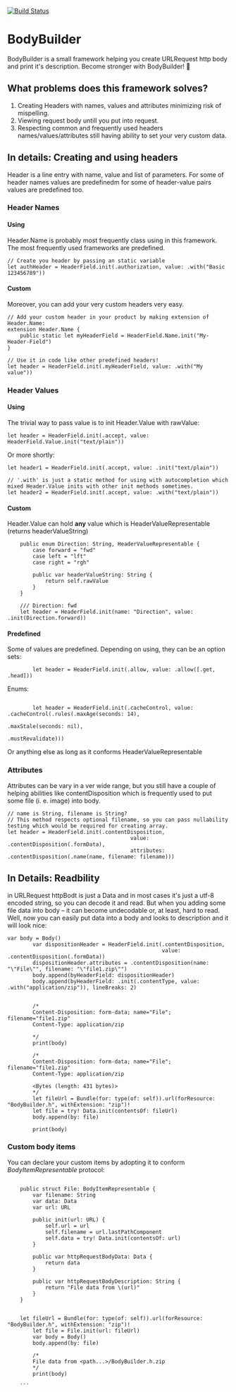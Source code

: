 [![Build Status](https://travis-ci.org/Vladlex/BodyBuilder.svg?branch=master)](https://travis-ci.org/Vladlex/BodyBuilder)


# BodyBuilder

BodyBuilder is a small framework helping you create URLRequest http body and print it's description.
Become stronger with BodyBuilder! 💪

## What problems does this framework solves?

1. Creating Headers with names, values and attributes minimizing risk of mispelling.
2. Viewing request body untill you put into request.
3. Respecting common and frequently used headers names/values/attributes still having ability to set your very custom data. 

## In details: Creating and using headers

Header is a line entry with name, value and list of parameters. For some of header names values are predefinedm for some of header-value pairs values are predefined too.

### Header Names

#### Using
Header.Name is probably most frequently class using in this framework. 
The most frequently used frameworks are predefined. 

```
// Create you header by passing an static variable
let authHeader = HeaderField.init(.authorization, value: .with("Basic 123456789"))
```
#### Custom
Moreover, you can add your very custom headers very easy.
```
// Add your custom header in your product by making extension of Header.Name:
extension Header.Name {
    public static let myHeaderField = HeaderField.Name.init("My-Header-Field")
}

// Use it in code like other predefined headers!
let header = HeaderField.init(.myHeaderField, value: .with("My value"))
```

### Header Values

#### Using
The trivial way to pass value is to init Header.Value with rawValue:
```
let header = HeaderField.init(.accept, value: HeaderField.Value.init("text/plain"))
```

Or more shortly:
```
let header1 = HeaderField.init(.accept, value: .init("text/plain"))

// '.with' is just a static method for using with autocompletion which mixed Header.Value inits with other init methods sometimes.
let header2 = HeaderField.init(.accept, value: .with("text/plain"))

```

#### Custom
Header.Value can hold **any** value which is HeaderValueRepresentable (returns headerValueString)

```
    public enum Direction: String, HeaderValueRepresentable {
        case forward = "fwd"
        case left = "lft"
        case right = "rgh"
        
        public var headerValueString: String {
            return self.rawValue
        }
    }
    
    /// Direction: fwd
    let header = HeaderField.init(name: "Direction", value: .init(Direction.forward))
```

#### Predefined

Some of values are predefined. Depending on using, they can be an option sets:
```
        let header = HeaderField.init(.allow, value: .allow([.get, .head]))
```

Enums:
```

        let header = HeaderField.init(.cacheControl, value: .cacheControl(.rules(.maxAge(seconds: 14),
                                                                                 .maxStale(seconds: nil),
                                                                                 .mustRevalidate)))
```

Or anything else as long as it conforms HeaderValueRepresentable

### Attributes
Attributes can be vary in a ver wide range, but you still have a couple of helping abilities like contentDisposition which is frequently used to put some file (i. e. image) into body.

```
// name is String, filename is String?
// This method respects optional filename, so you can pass nullability testing which would be required for creating array.
let header = HeaderField.init(.contentDisposition,
                                       value: .contentDisposition(.formData),
                                       attributes: .contentDisposition(.name(name, filename: filename)))
```


## In Details: Readbility

in URLRequest httpBodt is just a Data and in most cases it's just a utf-8 encoded string, so you can decode it and read.
But when you adding some file data into body – it can become undecodable or, at least, hard to read.
Well, now you can easily put data into a body and looks to description and it will look nice:

```
var body = Body()
        var dispositionHeader = HeaderField.init(.contentDisposition,
                                                 value: .contentDisposition(.formData))
        dispositionHeader.attributes = .contentDisposition(name: "\"File\"", filename: "\"file1.zip\"")
        body.append(byHeaderField: dispositionHeader)
        body.append(byHeaderField: .init(.contentType, value: .with("application/zip")), lineBreaks: 2)
        
        
        /*
        Content-Disposition: form-data; name="File"; filename="file1.zip"
        Content-Type: application/zip

        */
        print(body)
        
        /*
        Content-Disposition: form-data; name="File"; filename="file1.zip"
        Content-Type: application/zip

        <Bytes (length: 431 bytes)>
        */
        let fileUrl = Bundle(for: type(of: self)).url(forResource: "BodyBuilder.h", withExtension: "zip")!
        let file = try! Data.init(contentsOf: fileUrl)
        body.append(by: file)
        
        print(body)
```

### Custom body items

You can declare your custom items by adopting it to conform *BodyItemRepresentable* protocol:

```

    public struct File: BodyItemRepresentable {
        var filename: String
        var data: Data
        var url: URL
        
        public init(url: URL) {
            self.url = url
            self.filename = url.lastPathComponent
            self.data = try! Data.init(contentsOf: url)
        }
        
        public var httpRequestBodyData: Data {
            return data
        }
        
        public var httpRequestBodyDescription: String {
            return "File data from \(url)"
        }
    }
    
    
    let fileUrl = Bundle(for: type(of: self)).url(forResource: "BodyBuilder.h", withExtension: "zip")!
        let file = File.init(url: fileUrl)
        var body = Body()
        body.append(by: file)
        
        /*
        File data from <path...>/BodyBuilder.h.zip
        */
        print(body)
    
    ```



